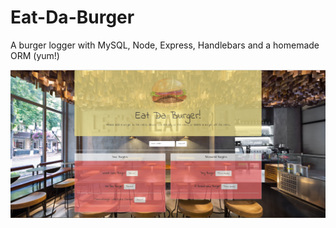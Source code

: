 # Eat-Da-Burger
A burger logger with MySQL, Node, Express, Handlebars and a homemade ORM (yum!)

![Screenshot](/public/assets/img/eat.PNG)
